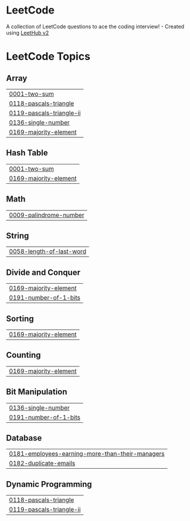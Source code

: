 # LeetCode
A collection of LeetCode questions to ace the coding interview! - Created using [LeetHub v2](https://github.com/arunbhardwaj/LeetHub-2.0)

<!---LeetCode Topics Start-->
# LeetCode Topics
## Array
|  |
| ------- |
| [0001-two-sum](https://github.com/juniniv3/LeetCode/tree/master/0001-two-sum) |
| [0118-pascals-triangle](https://github.com/juniniv3/LeetCode/tree/master/0118-pascals-triangle) |
| [0119-pascals-triangle-ii](https://github.com/juniniv3/LeetCode/tree/master/0119-pascals-triangle-ii) |
| [0136-single-number](https://github.com/juniniv3/LeetCode/tree/master/0136-single-number) |
| [0169-majority-element](https://github.com/juniniv3/LeetCode/tree/master/0169-majority-element) |
## Hash Table
|  |
| ------- |
| [0001-two-sum](https://github.com/juniniv3/LeetCode/tree/master/0001-two-sum) |
| [0169-majority-element](https://github.com/juniniv3/LeetCode/tree/master/0169-majority-element) |
## Math
|  |
| ------- |
| [0009-palindrome-number](https://github.com/juniniv3/LeetCode/tree/master/0009-palindrome-number) |
## String
|  |
| ------- |
| [0058-length-of-last-word](https://github.com/juniniv3/LeetCode/tree/master/0058-length-of-last-word) |
## Divide and Conquer
|  |
| ------- |
| [0169-majority-element](https://github.com/juniniv3/LeetCode/tree/master/0169-majority-element) |
| [0191-number-of-1-bits](https://github.com/juniniv3/LeetCode/tree/master/0191-number-of-1-bits) |
## Sorting
|  |
| ------- |
| [0169-majority-element](https://github.com/juniniv3/LeetCode/tree/master/0169-majority-element) |
## Counting
|  |
| ------- |
| [0169-majority-element](https://github.com/juniniv3/LeetCode/tree/master/0169-majority-element) |
## Bit Manipulation
|  |
| ------- |
| [0136-single-number](https://github.com/juniniv3/LeetCode/tree/master/0136-single-number) |
| [0191-number-of-1-bits](https://github.com/juniniv3/LeetCode/tree/master/0191-number-of-1-bits) |
## Database
|  |
| ------- |
| [0181-employees-earning-more-than-their-managers](https://github.com/juniniv3/LeetCode/tree/master/0181-employees-earning-more-than-their-managers) |
| [0182-duplicate-emails](https://github.com/juniniv3/LeetCode/tree/master/0182-duplicate-emails) |
## Dynamic Programming
|  |
| ------- |
| [0118-pascals-triangle](https://github.com/juniniv3/LeetCode/tree/master/0118-pascals-triangle) |
| [0119-pascals-triangle-ii](https://github.com/juniniv3/LeetCode/tree/master/0119-pascals-triangle-ii) |
<!---LeetCode Topics End-->